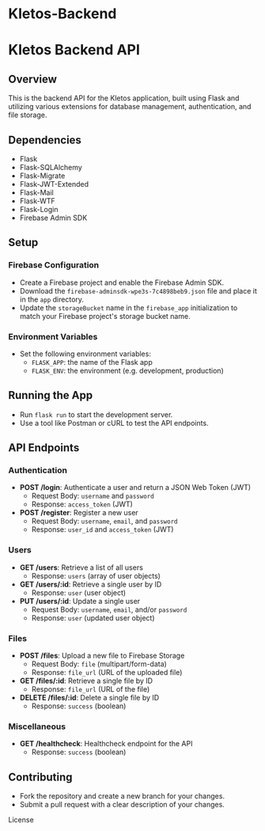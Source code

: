 # Kletos-Backend
Kletos Backend API
=====================

Overview
--------

This is the backend API for the Kletos application, built using Flask and utilizing various extensions for database management, authentication, and file storage.

Dependencies
------------

* Flask
* Flask-SQLAlchemy
* Flask-Migrate
* Flask-JWT-Extended
* Flask-Mail
* Flask-WTF
* Flask-Login
* Firebase Admin SDK

Setup
-----

### Firebase Configuration

* Create a Firebase project and enable the Firebase Admin SDK.
* Download the `firebase-adminsdk-wpe3s-7c4898beb9.json` file and place it in the `app` directory.
* Update the `storageBucket` name in the `firebase_app` initialization to match your Firebase project's storage bucket name.

### Environment Variables

* Set the following environment variables:
	+ `FLASK_APP`: the name of the Flask app
	+ `FLASK_ENV`: the environment (e.g. development, production)

Running the App
---------------

* Run `flask run` to start the development server.
* Use a tool like Postman or cURL to test the API endpoints.

API Endpoints
-------------

### Authentication

* **POST /login**: Authenticate a user and return a JSON Web Token (JWT)
	+ Request Body: `username` and `password`
	+ Response: `access_token` (JWT)
* **POST /register**: Register a new user
	+ Request Body: `username`, `email`, and `password`
	+ Response: `user_id` and `access_token` (JWT)

### Users

* **GET /users**: Retrieve a list of all users
	+ Response: `users` (array of user objects)
* **GET /users/:id**: Retrieve a single user by ID
	+ Response: `user` (user object)
* **PUT /users/:id**: Update a single user
	+ Request Body: `username`, `email`, and/or `password`
	+ Response: `user` (updated user object)

### Files

* **POST /files**: Upload a new file to Firebase Storage
	+ Request Body: `file` (multipart/form-data)
	+ Response: `file_url` (URL of the uploaded file)
* **GET /files/:id**: Retrieve a single file by ID
	+ Response: `file_url` (URL of the file)
* **DELETE /files/:id**: Delete a single file by ID
	+ Response: `success` (boolean)

### Miscellaneous

* **GET /healthcheck**: Healthcheck endpoint for the API
	+ Response: `success` (boolean)

Contributing
------------

* Fork the repository and create a new branch for your changes.
* Submit a pull request with a clear description of your changes.

License